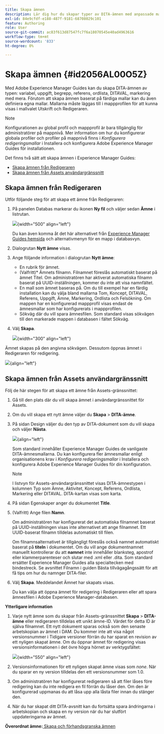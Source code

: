 ```yaml
---
title: Skapa ämnen
description: Lär dig hur du skapar typer av DITA-ämnen med anpassade mallar i Adobe Experience Manager Guides.
exl-id: 84e9cfdf-e188-487f-9181-68708029c101
feature: Authoring
role: User
source-git-commit: ac83f613d87547fc7f6a18070545e40ad4963616
workflow-type: tm+mt
source-wordcount: '833'
ht-degree: 0%

---
```


# Skapa ämnen {#id2056AL00O5Z}

Med Adobe Experience Manager Guides kan du skapa DITA-ämnen av typen: variabel, uppgift, begrepp, referens, ordlista, DITAVAL, markering med mera. Förutom att skapa ämnen baserat på färdiga mallar kan du även definiera egna mallar. Mallarna måste läggas till i mappprofilen för att kunna visas i mallvalet Utskrift och Redigeraren.

>[!NOTE]
>
> Konfigurationen av global profil och mappprofil är bara tillgänglig för administratörer på mappnivå. Mer information om hur du konfigurerar globala profiler och profiler på mappnivå finns i *Konfigurera redigeringsmallar* i Installera och konfigurera Adobe Experience Manager Guides för installationen.


Det finns två sätt att skapa ämnen i Experience Manager Guides:

- [Skapa ämnen från Redigeraren](#create-topics-from-the-editor)
- [Skapa ämnen från Assets användargränssnitt](#create-topics-from-the-assets-ui)

## Skapa ämnen från Redigeraren

Utför följande steg för att skapa ett ämne från Redigeraren:

1. På panelen Databas markerar du ikonen **Ny fil** och väljer sedan **Ämne** i listrutan.

   ![](create-topic-option.png){width="500" align="left"}

   Du kan även komma åt det här alternativet från [Experience Manager Guides hemsida](./intro-home-page.md) och alternativmenyn för en mapp i databasvyn.

2. Dialogrutan **Nytt ämne** visas.

3. Ange följande information i dialogrutan **Nytt ämne**:
   - En rubrik för ämnet.
   - \(Valfritt\)* Ämnets filnamn. Filnamnet föreslås automatiskt baserat på ämnet Titel. Om administratören har aktiverat automatiska filnamn baserat på UUID-inställningen, kommer du inte att visa namnfältet.
   - En mall som ämnet baseras på. Om du till exempel har en färdig installation kan du välja bland mallarna Tom, Koncept, DITAVAL, Referens, Uppgift, Ämne, Markering, Ordlista och Felsökning. Om mappen har en konfigurerad mappprofil visas endast de ämnesmallar som har konfigurerats i mappprofilen.
   - Sökväg där du vill spara ämnesfilen. Som standard visas sökvägen till den markerade mappen i databasen i fältet Sökväg.

4. Välj **Skapa**.

   ![](images/create-topic-dialog-new.png){width="300" align="left"}

Ämnet skapas på den angivna sökvägen. Dessutom öppnas ämnet i Redigeraren för redigering.

![](images/new-topic-editor.png){align="left"}

## Skapa ämnen från Assets användargränssnitt

Följ de här stegen för att skapa ett ämne från Assets-gränssnittet:

1. Gå till den plats där du vill skapa ämnet i användargränssnittet för Assets.

1. Om du vill skapa ett nytt ämne väljer du **Skapa** \> **DITA-ämne**.

1. På sidan Design väljer du den typ av DITA-dokument som du vill skapa och väljer **Nästa**.

   ![](images/create_dita_topic.png){align="left"}

   Som standard innehåller Experience Manager Guides de vanligaste DITA-ämnesmallarna. Du kan konfigurera fler ämnesmallar enligt organisationens krav i *Konfigurera redigeringsmallar* i Installera och konfigurera Adobe Experience Manager Guides för din konfiguration.

   >[!NOTE]
   >
   > I listvyn för Assets-användargränssnittet visas DITA-ämnestypen i kolumnen Typ som Ämne, Aktivitet, Koncept, Referens, Ordlista, Markering eller DITAVAL. DITA-kartan visas som karta.

1. På sidan Egenskaper anger du dokumentet **Title**.

1. \(Valfritt\) Ange filen **Namn**.

   Om administratören har konfigurerat det automatiska filnamnet baserat på UUID-inställningen visas inte alternativet att ange filnamnet. Ett UUID-baserat filnamn tilldelas automatiskt till filen.

   Om filnamnsalternativet är tillgängligt föreslås också namnet automatiskt baserat på **titeln** i dokumentet. Om du vill ange dokumentnamnet manuellt kontrollerar du att **namnet** inte innehåller blanksteg, apostrof eller klammerparenteser och slutar med .xml eller .dita. Som standard ersätter Experience Manager Guides alla specialtecken med bindestreck. Se avsnittet Filnamn i guiden Bästa tillvägagångssätt för att få tips om hur du namnger DITA-filer.

1. Välj **Skapa**. Meddelandet Ämnet har skapats visas.

   Du kan välja att öppna ämnet för redigering i Redigeraren eller att spara ämnesfilen i Adobe Experience Manager-databasen.

**Ytterligare information**

1. Varje nytt ämne som du skapar från Assets-gränssnittet **Skapa** \> **DITA-ämne** eller redigeraren tilldelas ett unikt ämne-ID. Värdet för detta ID är själva filnamnet. Ett nytt dokument sparas också som den senaste arbetskopian av ämnet i DAM. Du kommer inte att visa något versionsnummer i Tidigare versioner förrän du har sparat en revision av ett nyligen skapat ämne. Om du öppnar ämnet för redigering visas versionsinformationen i det övre högra hörnet av verktygsfältet:

   ![](images/topic-version-none_cs.png){width="550" align="left"}

2. Versionsinformationen för ett nyligen skapat ämne visas som *none*. När du sparar en ny version tilldelas den ett versionsnummer som 1.0.

3. Om administratören har konfigurerat redigeraren så att filer låses före redigering kan du inte redigera en fil förrän du låser den. Om den är konfigurerad uppmanas du att låsa upp alla låsta filer innan du stänger den.

4. När du har skapat ditt DITA-avsnitt kan du fortsätta spara ändringarna i arbetskopian och skapa en ny version när du har slutfört uppdateringarna av ämnet.

**Överordnat ämne:**[ Skapa och förhandsgranska ämnen](create-preview-topics.md)
